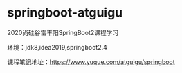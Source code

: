 # springboot-atguigu
2020尚硅谷雷丰阳SpringBoot2课程学习

环境：jdk8,idea2019,springboot2.4

课程笔记地址：https://www.yuque.com/atguigu/springboot
